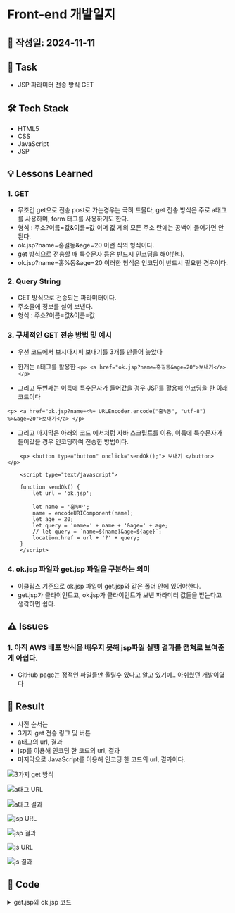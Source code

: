 # Front-end 개발일지

## 📅 작성일: 2024-11-11

## 📝 Task
- JSP 파라미터 전송 방식 GET

## 🛠️ Tech Stack
- HTML5
- CSS
- JavaScript
- JSP

## 💡 Lessons Learned

### 1. GET
- 무조건 get으로 전송 post로 가는경우는 극히 드물다, get 전송 방식은 주로 a태그를 사용하며, form 태그를 사용하기도 한다.
- 형식 : 주소?이름=값&이름=값 이며 값 제외 모든 주소 란에는 공백이 들어가면 안된다.
- ok.jsp?name=홍길동&age=20 이런 식의 형식이다.
- get 방식으로 전송할 때 특수문자 등은 반드시 인코딩을 해야한다.
- ok.jsp?name=홍%동&age=20 이러한 형식은 인코딩이 반드시 필요한 경우이다.

### 2. Query String
- GET 방식으로 전송되는 파라미터이다.
- 주소줄에 정보를 실어 보낸다.
- 형식 : 주소?이름=값&이름=값

### 3. 구체적인 GET 전송 방법 및 예시
- 우선 코드에서 보시다시피 보내기를 3개를 만들어 놓았다
- 한개는 a태그를 활용한 `<p> <a href="ok.jsp?name=홍길동&age=20">보내기</a> </p>`

- 그리고 두번째는 이름에 특수문자가 들어갔을 경우 JSP를 활용해 인코딩을 한 아래 코드이다

`<p> <a href="ok.jsp?name=<%= URLEncoder.encode("홍%동", "utf-8") %>&age=20">보내기</a> </p>`

- 그리고 마지막은 아래의 코드 에서처럼 자바 스크립트를 이용, 이름에 특수문자가 들어갔을 경우 인코딩하여 전송한 방법이다.
```
	<p> <button type="button" onclick="sendOk();"> 보내기 </button> </p>
	
	<script type="text/javascript">

	function sendOk() {
		let url = 'ok.jsp';

		let name = '홍%바';
		name = encodeURIComponent(name);
		let age = 20;
		let query = 'name=' + name + '&age=' + age;
		// let query = `name=${name}&age=${age}`;
		location.href = url + '?' + query;
	}
	</script>
```

### 4. ok.jsp 파일과 get.jsp 파일을 구분하는 의미
- 이클립스 기준으로 ok.jsp 파일이 get.jsp와 같은 폴더 안에 있어야한다. 
- get.jsp가 클라이언트고, ok.jsp가 클라이언트가 보낸 파라미터 값들을 받는다고 생각하면 쉽다.
## ⚠️ Issues

### 1. 아직 AWS 배포 방식을 배우지 못해 jsp파일 실행 결과를 캡쳐로 보여준게 아쉽다.
- GitHub page는 정적인 파일들만 올릴수 있다고 알고 있기에.. 아쉬웠던 개발이였다


## 📄 Result

- 사진 순서는 
- 3가지 get 전송 링크 및 버튼
- a태그의 url, 결과
- jsp를 이용해 인코딩 한 코드의 url, 결과
- 마지막으로 JavaScript를 이용해 인코딩 한 코드의 url, 결과이다.

![3가지 get 방식](https://github.com/user-attachments/assets/cf0e1b9e-733a-4e93-9f91-53f1880ea97e)

![a태그 URL](https://github.com/user-attachments/assets/43ada6c7-404e-4f9c-a77a-6ad9f731d583)

![a태그 결과](https://github.com/user-attachments/assets/e7dea513-3d63-4ed5-a51e-73e82a4eca34)

![jsp URL](https://github.com/user-attachments/assets/a65abbbd-af65-489a-a807-5307f8aaa9fb)

![jsp 결과](https://github.com/user-attachments/assets/03d152d5-b4fa-4d72-8fb3-74d71c25e1eb)

![js URL](https://github.com/user-attachments/assets/a7a78759-445e-47d5-9392-9ba6e0d13fb2)

![js 결과](https://github.com/user-attachments/assets/f768dd22-5336-49fc-91e6-797b7dcde929)



## 📄 Code

<details>
<summary>get.jsp와 ok.jsp 코드</summary>

```
	// get.jsp 파일의 코드 시작
	<%@page import="java.net.URLEncoder"%>
	<%@ page contentType="text/html; charset=UTF-8"%>
	<!DOCTYPE html>
	<html>
	<head>
	<meta charset="UTF-8">
	<title>Insert title here</title>
	<link rel="icon" href="data:;base64,iVBORw0KGgo=">
	
	<script type="text/javascript">
	
	function sendOk() {
		let url = 'ok.jsp';
		// let query = 'name=이%바&age=20'; // 인코딩 안해서 이름이 null로 전송
		
		// 스크립트에서도 반드시 한글등은 인코딩해서 보내야 한다.
		let name = '홍%바';
		name = encodeURIComponent(name);
		let age = 20;
		let query = 'name=' + name + '&age=' + age;
		// let query = `name=${name}&age=${age}`;
		location.href = url + '?' + query;
	}
	</script>
	</head>
	<body>
	
		<p> <a href="ok.jsp?name=홍길동&age=20">보내기</a> </p>
		
		<p> <a href="ok.jsp?name=<%= URLEncoder.encode("홍%동", "utf-8") %>&age=20">보내기</a> </p>
		
		<p> <button type="button" onclick="sendOk();"> 보내기 </button> </p>
	</body>
	</html>
	// get.jsp 파일의 코드 끝
	
	// ok.jsp 파일의 코드 시작 부분
	
	<%@ page contentType="text/html; charset=UTF-8"%>
<%
	// 클라이언트가 보낸 파라미터 받기
	String name = request.getParameter("name");
	int age = Integer.parseInt(request.getParameter("age"));
	
	String state = age >= 19 ? "성인" : "미성년자";
%>
<!DOCTYPE html>
<html>
<head>
<meta charset="UTF-8">
<title>Insert title here</title>
<link rel="icon" href="data:;base64,iVBORw0KGgo=">
</head>
<body>

	<p> 이름 : <%= name %> </p>
	<p> 나이 : <%= age %>, <%= state %> </p>

</body>
</html>
```






